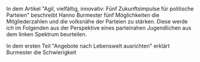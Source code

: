 In dem Artikel "Agil, vielfältig, innovativ: Fünf Zukunftsimpulse für politische Parteien" beschreibt Hanno Burmester fünf Möglichkeiten die Mitgliederzahlen und die volksnähe der Parteien zu stärken. Diese werde ich im Folgenden aus der Perspektive eines parteinahen Jugendlichen aus dem linken Spektrum beurteilen.

In dem ersten Teil "Angebote nach Lebenswelt ausrichten" erklärt Burmester die Schwierigkeit

